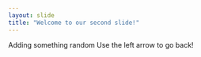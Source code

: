 ```yaml
---
layout: slide
title: "Welcome to our second slide!"
---
```

Adding something random
Use the left arrow to go back!
